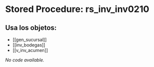 # Stored Procedure: rs_inv_inv0210

## Usa los objetos:
- [[gen_sucursal]]
- [[inv_bodegas]]
- [[v_inv_acumen]]

*No code available.*
